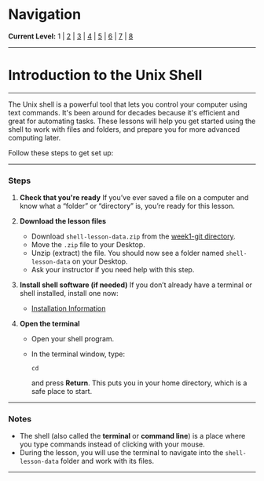 # Navigation
**Current Level:** 1 | [2](./unix-shell-basics-pwd-ls-lv2.md) | [3](./unix-shell-basics-pwd-ls-lv3.md) | [4](./unix-shell-basics-pwd-ls-lv4.md) | [5](./unix-shell-basics-pwd-ls-lv5.md) | [6](./unix-shell-basics-pwd-ls-lv6.md) | [7](./unix-shell-basics-pwd-ls-lv7.md) | [8](./unix-shell-basics-pwd-ls-lv8.md)

---

# Introduction to the Unix Shell

---

The Unix shell is a powerful tool that lets you control your computer using text commands. It's been around for decades because it's efficient and great for automating tasks. These lessons will help you get started using the shell to work with files and folders, and prepare you for more advanced computing later.

Follow these steps to get set up:

---

### Steps

1. **Check that you're ready**
   If you’ve ever saved a file on a computer and know what a “folder” or “directory” is, you’re ready for this lesson.

2. **Download the lesson files**

   * Download `shell-lesson-data.zip` from the [week1-git directory](../shell-lesson-data.zip).
   * Move the `.zip` file to your Desktop.
   * Unzip (extract) the file. You should now see a folder named `shell-lesson-data` on your Desktop.
   * Ask your instructor if you need help with this step.

3. **Install shell software (if needed)**
   If you don’t already have a terminal or shell installed, install one now:

   * [Installation Information](./unix-shell-install.md)

4. **Open the terminal**

   * Open your shell program.
   * In the terminal window, type:

     ```
     cd
     ```

     and press **Return**. This puts you in your home directory, which is a safe place to start.

---

### Notes

* The shell (also called the **terminal** or **command line**) is a place where you type commands instead of clicking with your mouse.
* During the lesson, you will use the terminal to navigate into the `shell-lesson-data` folder and work with its files.

---
